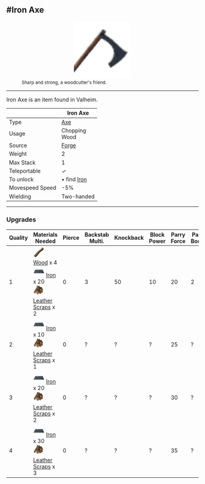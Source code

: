 <meta property="og:title" content="Blueberries - MoreValheim" /><meta property="og:type" content="website" /><meta property="og:image" content="/assets/blueberries.png" /><meta property="og:description" content="Blueberries is an item found in Valheim." /><meta name="theme-color" content="#546D78"><meta name="twitter:card" content="summary_large_image">
#Iron Axe
-------------
<style>img {width:30px;}.tb {width:150px;display: block;margin-left: auto;margin-right: auto;}</style>

<style>.md-typeset table:not([class]) th:not([align]) {min-width:unset!important;}</style>
<figure><img src="/assets/iron_axe.png" class="tb" /><figcaption><small>Sharp and strong, a woodcutter's friend.</small></figcaption></figure>

-------------

Iron Axe is an item found in Valheim.

|        | Iron Axe              |
| ----------- | ------------------------------------ |
| Type | [Axe](../../types/axe)
| Usage | Chopping<br>Wood<br>
| Source | [Forge](../../objects/forge)
| Weight | 2 |
| Max Stack | 1 |
| Teleportable | ✓
| To unlock | • find [Iron](../../items/iron)<br>
| Movespeed Speed | -5%
| Wielding | Two-handed


-------------

### Upgrades

| Quality | Materials Needed | Pierce | Backstab Multi. | Knockback | Block Power | Parry Force | Parry Bonus |
| - | - | - | - | - | - | - | - |
| 1 | [![Wood](/assets/wood.png)](../../items/wood) [Wood](../../items/wood) x 4 <br>[![Iron](/assets/iron.png)](../../items/iron) [Iron](../../items/iron) x 20 <br>[![Leather Scraps](/assets/leather_scraps.png)](../../items/leather_scraps) [Leather Scraps](../../items/leather_scraps) x 2 <br> | 0 | 3 | 50 | 10 | 20 | 2 |
| 2 | [![Iron](/assets/iron.png)](../../items/iron) [Iron](../../items/iron) x 10 <br>[![Leather Scraps](/assets/leather_scraps.png)](../../items/leather_scraps) [Leather Scraps](../../items/leather_scraps) x 1 <br> | 0 | ? | ? | ? | 25 | ? |
| 3 | [![Iron](/assets/iron.png)](../../items/iron) [Iron](../../items/iron) x 20 <br>[![Leather Scraps](/assets/leather_scraps.png)](../../items/leather_scraps) [Leather Scraps](../../items/leather_scraps) x 2 <br> | 0 | ? | ? | ? | 30 | ? |
| 4 | [![Iron](/assets/iron.png)](../../items/iron) [Iron](../../items/iron) x 30 <br>[![Leather Scraps](/assets/leather_scraps.png)](../../items/leather_scraps) [Leather Scraps](../../items/leather_scraps) x 3 <br> | 0 | ? | ? | ? | 35 | ? |